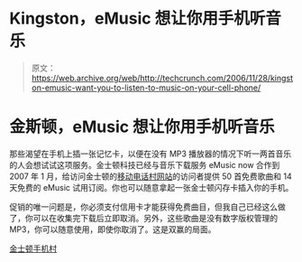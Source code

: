 # Kingston，eMusic 想让你用手机听音乐

> 原文：<https://web.archive.org/web/http://techcrunch.com/2006/11/28/kingston-emusic-want-you-to-listen-to-music-on-your-cell-phone/>

# 金斯顿，eMusic 想让你用手机听音乐

那些渴望在手机上插一张记忆卡，以便在没有 MP3 播放器的情况下听一两首音乐的人会想试试这项服务。金士顿科技已经与音乐下载服务 eMusic now 合作到 2007 年 1 月，给访问金士顿的[移动电话村网站](www.kingston.com/mpv)的访问者提供 50 首免费歌曲和 14 天免费的 eMusic 试用订阅。你也可以随意拿起一张金士顿闪存卡插入你的手机。

促销的唯一问题是，你必须支付信用卡才能获得免费曲目，但我自己已经这么做了，你可以在收集完下载后立即取消。另外，这些歌曲是没有数字版权管理的 MP3，你可以随意使用，即使你取消了。这是双赢的局面。

[金士顿手机村](https://web.archive.org/web/20210517191740/http://www.kingston.com/flash/village/default.asp)